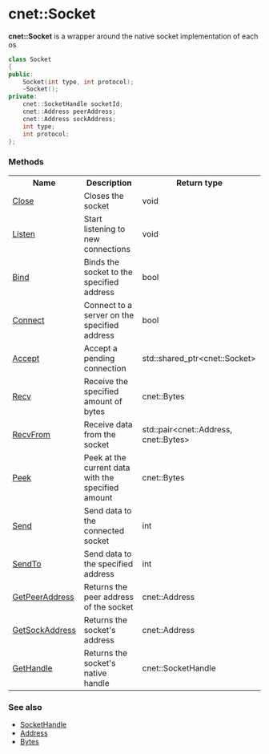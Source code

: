 # cnet::Socket

**cnet::Socket** is a wrapper around the native socket implementation of each os

```C++
class Socket
{
public:
	Socket(int type, int protocol);
	~Socket();
private:
	cnet::SocketHandle socketId;
	cnet::Address peerAddress;
	cnet::Address sockAddress;
	int type;
	int protocol;
};
```

### Methods

<table>
<tr>
    <th>Name</th>
    <th>Description</th>
    <th>Return type</th>
</tr>
<tr>
 	<td><a href="socket/close.md">Close</a></td>
	<td>Closes the socket</td>
	<td>void</td>
</tr>
<tr>
 	<td><a href="socket/listen.md">Listen</a></td>
	<td>Start listening to new connections</td>
	<td>void</td>
</tr>
<tr>
 	<td><a href="socket/bind.md">Bind</a></td>
	<td>Binds the socket to the specified address</td>
	<td>bool</td>
</tr>
<tr>
 	<td><a href="socket/connect.md">Connect</a></td>
	<td>Connect to a server on the specified address</td>
	<td>bool</td>
</tr>
<tr>
 	<td><a href="socket/accept.md">Accept</a></td>
	<td>Accept a pending connection</td>
	<td>std::shared_ptr&lt;cnet::Socket&gt;</td>
</tr>
<tr>
 	<td><a href="socket/recv.md">Recv</a></td>
	<td>Receive the specified amount of bytes</td>
	<td>cnet::Bytes</td>
</tr>
<tr>
 	<td><a href="socket/recvfrom.md">RecvFrom</a></td>
	<td>Receive data from the socket</td>
	<td>std::pair&lt;cnet::Address, cnet::Bytes&gt;</td>
</tr>
<tr>
 	<td><a href="socket/peek.md">Peek</a></td>
	<td>Peek at the current data with the specified amount</td>
	<td>cnet::Bytes</td>
</tr>
<tr>
 	<td><a href="socket/send.md">Send</a></td>
	<td>Send data to the connected socket</td>
	<td>int</td>
</tr>
<tr>
 	<td><a href="socket/sendto.md">SendTo</a></td>
	<td>Send data to the specified address</td>
	<td>int</td>
</tr>
<tr>
 	<td><a href="socket/getpeeraddress.md">GetPeerAddress</a></td>
	<td>Returns the peer address of the socket</td>
	<td>cnet::Address</td>
</tr>
<tr>
 	<td><a href="socket/getsockaddress.md">GetSockAddress</a></td>
	<td>Returns the socket's address</td>
	<td>cnet::Address</td>
</tr>
<tr>
 	<td><a href="socket/gethandle.md">GetHandle</a></td>
	<td>Returns the socket's native handle</td>
	<td>cnet::SocketHandle</td>
</tr>
</table>

### See also
- [SocketHandle](./../types/sockethandle.md)
- [Address](./../types/address.md)
- [Bytes](./../classes/bytes.md)